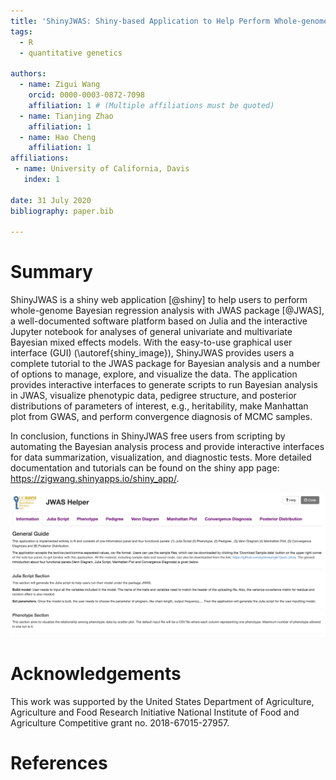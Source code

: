 ```yaml
---
title: 'ShinyJWAS: Shiny-based Application to Help Perform Whole-genome Bayesian Regression Analysis with JWAS package'
tags:
  - R
  - quantitative genetics

authors:
  - name: Zigui Wang
    orcid: 0000-0003-0872-7098
    affiliation: 1 # (Multiple affiliations must be quoted)
  - name: Tianjing Zhao
    affiliation: 1
  - name: Hao Cheng
    affiliation: 1
affiliations:
 - name: University of California, Davis
   index: 1

date: 31 July 2020
bibliography: paper.bib

---
```


# Summary

ShinyJWAS is a shiny web application [@shiny] to help users to perform whole-genome Bayesian regression analysis with JWAS package [@JWAS], a well-documented software platform based on Julia and the interactive Jupyter notebook for analyses of general univariate and multivariate Bayesian mixed effects models.  With the easy-to-use graphical user interface (GUI) (\autoref{shiny_image}), ShinyJWAS provides users a complete tutorial to the JWAS package for Bayesian analysis and a number of options to manage, explore, and visualize the data. The application provides interactive interfaces to generate scripts to run Bayesian analysis in JWAS, visualize phenotypic data, pedigree structure, and posterior distributions of parameters of interest, e.g., heritability, make Manhattan plot from GWAS, and perform convergence diagnosis of MCMC samples.

In conclusion, functions in ShinyJWAS free users from scripting by automating the Bayesian analysis process and provide interactive interfaces for data summarization, visualization, and diagnostic tests. More detailed documentation and tutorials can be found on the shiny app page: https://zigwang.shinyapps.io/shiny_app/.

![ShinyJWAS GUI.\label{shiny_image}](shiny_image.png)



# Acknowledgements

This work was supported by the United States Department of Agriculture, Agriculture and Food Research Initiative National Institute of Food and Agriculture Competitive grant no. 2018-67015-27957.


# References